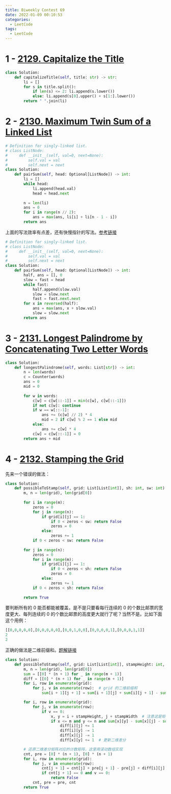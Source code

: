 ```yaml
---
title: Biweekly Contest 69
date: 2022-01-09 00:10:53
categories: 
  - LeetCode
tags: 
  - LeetCode 
---
```


# 1 - [2129. Capitalize the Title](https://leetcode.com/problems/capitalize-the-title/)

```python
class Solution:
    def capitalizeTitle(self, title: str) -> str:
        li = []
        for s in title.split():
            if len(s) <= 2: li.append(s.lower())
            else: li.append(s[0].upper() + s[1:].lower())
        return " ".join(li)
```

# 2 - [2130. Maximum Twin Sum of a Linked List](https://leetcode.com/problems/maximum-twin-sum-of-a-linked-list/)

```python
# Definition for singly-linked list.
# class ListNode:
#     def __init__(self, val=0, next=None):
#         self.val = val
#         self.next = next
class Solution:
    def pairSum(self, head: Optional[ListNode]) -> int:
        li = []
        while head:
            li.append(head.val)
            head = head.next
        
        n = len(li)
        ans = 0
        for i in range(n // 2):
            ans = max(ans, li[i] + li[n - 1 - i])
        return ans
```

上面的写法效率有点差，还有快慢指针的写法。[参考链接](https://leetcode.com/problems/maximum-twin-sum-of-a-linked-list/discuss/1675353/O(n)-Easy-Solution)

```python
# Definition for singly-linked list.
# class ListNode:
#     def __init__(self, val=0, next=None):
#         self.val = val
#         self.next = next
class Solution:
    def pairSum(self, head: Optional[ListNode]) -> int:
        half, ans = [], 0
        slow = fast = head
        while fast:
            half.append(slow.val)
            slow = slow.next
            fast = fast.next.next
        for x in reversed(half):
            ans = max(ans, x + slow.val)
            slow = slow.next
        return ans
```

# 3 - [2131. Longest Palindrome by Concatenating Two Letter Words](https://leetcode.com/problems/longest-palindrome-by-concatenating-two-letter-words/)

```python
class Solution:
    def longestPalindrome(self, words: List[str]) -> int:
        n = len(words)
        c = Counter(words)
        ans = 0
        mid = 0
        
        for w in words:
            c[w] = c[w[::-1]] = min(c[w], c[w[::-1]])
            if not c[w]: continue
            if w == w[::-1]:
                ans += (c[w] // 2) * 4
                mid = 2 if c[w] % 2 == 1 else mid
            else:
                ans += c[w] * 4
            c[w] = c[w[::-1]] = 0
        return ans + mid
```

# 4 - [2132. Stamping the Grid](https://leetcode.com/problems/stamping-the-grid/)

先来一个错误的做法：

```python
class Solution:
    def possibleToStamp(self, grid: List[List[int]], sh: int, sw: int) -> bool:
        m, n = len(grid), len(grid[0])
        
        for i in range(m):
            zeros = 0
            for j in range(n):
                if grid[i][j] == 1:
                    if 0 < zeros < sw: return False
                    zeros = 0
                else:
                    zeros += 1
            if 0 < zeros < sw: return False
        
        for j in range(n):
            zeros = 0
            for i in range(m):
                if grid[i][j] == 1:
                    if 0 < zeros < sh: return False
                    zeros = 0
                else:
                    zeros += 1
            if 0 < zeros < sh: return False
        
        return True
```

要判断所有的 0 能否都能被覆盖，是不是只要看每行连续的 0 的个数比邮票的宽度更大、每列连续的 0 的个数比邮票的高度更大就行了呢？当然不是。比如下面这个用例：

```ps
[[0,0,0,0,0],[0,0,0,0,0],[0,0,1,0,0],[0,0,0,0,1],[0,0,0,1,1]]
2
2
```

正确的做法是二维前缀和。[题解链接](https://leetcode-cn.com/problems/stamping-the-grid/solution/wu-nao-zuo-fa-er-wei-qian-zhui-he-er-wei-zwiu/)

```python
class Solution:
    def possibleToStamp(self, grid: List[List[int]], stampHeight: int, stampWidth: int) -> bool:
        m, n = len(grid), len(grid[0])
        sum = [[0] * (n + 1) for _ in range(m + 1)]
        diff = [[0] * (n + 1) for _ in range(m + 1)]
        for i, row in enumerate(grid):
            for j, v in enumerate(row):  # grid 的二维前缀和
                sum[i + 1][j + 1] = sum[i + 1][j] + sum[i][j + 1] - sum[i][j] + v

        for i, row in enumerate(grid):
            for j, v in enumerate(row):
                if v == 0:
                    x, y = i + stampHeight, j + stampWidth  # 注意这是矩形右下角横纵坐标都 +1 后的位置
                    if x <= m and y <= n and sum[x][y] - sum[x][j] - sum[i][y] + sum[i][j] == 0:
                        diff[i][j] += 1
                        diff[i][y] -= 1
                        diff[x][j] -= 1
                        diff[x][y] += 1  # 更新二维差分

        # 还原二维差分矩阵对应的计数矩阵，这里用滚动数组实现
        cnt, pre = [0] * (n + 1), [0] * (n + 1)
        for i, row in enumerate(grid):
            for j, v in enumerate(row):
                cnt[j + 1] = cnt[j] + pre[j + 1] - pre[j] + diff[i][j]
                if cnt[j + 1] == 0 and v == 0:
                    return False
            cnt, pre = pre, cnt
        return True
```


